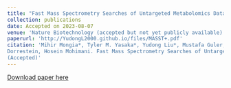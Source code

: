 ```yaml
---
title: "Fast Mass Spectrometry Searches of Untargeted Metabolomics Data using MASST+"
collection: publications
date: Accepted on 2023-08-07
venue: 'Nature Biotechnology (accepted but not yet publicly available)'
paperurl: 'http://YudongL2000.github.io/files/MASST+.pdf'
citation: 'Mihir Mongia*, Tyler M. Yasaka*, Yudong Liu*, Mustafa Guler, Liang Lu, Aditya Bhagwat, Bahar Behsaz, Mingxun Wang, Pieter C.
Dorrestein, Hosein Mohimani. Fast Mass Spectrometry Searches of Untargeted Metabolomics Data using MASST+. Nature Biotechnology.
(Accepted)'
---
```

[Download paper here](http://YudongL2000.github.io/files/MASST+.pdf)
